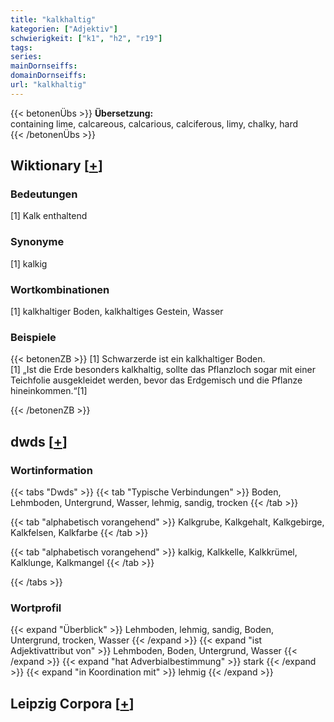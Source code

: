 ```yaml
---
title: "kalkhaltig"
kategorien: ["Adjektiv"]
schwierigkeit: ["k1", "h2", "r19"]
tags:
series:
mainDornseiffs:
domainDornseiffs:
url: "kalkhaltig"
---
```


{{< betonenÜbs >}}
**Übersetzung:**  
containing lime, calcareous, calcarious, calciferous, limy, chalky, hard  
{{< /betonenÜbs >}}

## Wiktionary [[+](https://de.wiktionary.org/wiki/kalkhaltig)]

### Bedeutungen
[1] Kalk enthaltend  

### Synonyme
[1] kalkig  

### Wortkombinationen
[1] kalkhaltiger Boden, kalkhaltiges Gestein, Wasser  

### Beispiele
{{< betonenZB >}}
[1] Schwarzerde ist ein kalkhaltiger Boden.  
[1] „Ist die Erde besonders kalkhaltig, sollte das Pflanzloch sogar mit einer Teichfolie ausgekleidet werden, bevor das Erdgemisch und die Pflanze hineinkommen.“[1]  

{{< /betonenZB >}}


## dwds [[+](https://www.dwds.de/wb/kalkhaltig)]

### Wortinformation
{{< tabs "Dwds" >}}
{{< tab "Typische Verbindungen" >}}
Boden, Lehmboden, Untergrund, Wasser, lehmig, sandig, trocken
{{< /tab >}}

{{< tab "alphabetisch vorangehend" >}}
Kalkgrube, Kalkgehalt, Kalkgebirge, Kalkfelsen, Kalkfarbe
{{< /tab >}}

{{< tab "alphabetisch vorangehend" >}}
kalkig, Kalkkelle, Kalkkrümel, Kalklunge, Kalkmangel
{{< /tab >}}

{{< /tabs >}}

### Wortprofil
{{< expand "Überblick" >}} Lehmboden, lehmig, sandig, Boden, Untergrund, trocken, Wasser {{< /expand >}}
{{< expand "ist Adjektivattribut von" >}} Lehmboden, Boden, Untergrund, Wasser {{< /expand >}}
{{< expand "hat Adverbialbestimmung" >}} stark {{< /expand >}}
{{< expand "in Koordination mit" >}} lehmig {{< /expand >}}

## Leipzig Corpora [[+](https://corpora.uni-leipzig.de/en/res?word=kalkhaltig&corpusId=deu_newscrawl-public_2018)]

